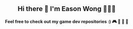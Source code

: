 <h2 align="center"> Hi there 👋 I'm Eason Wong 👹👺🤡 </h2>

<h4 align="center"> Feel free to check out my game dev repositories :)  🎮 👾 🤖 🎲 </h4> 




